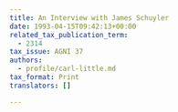 ```yaml
---
title: An Interview with James Schuyler
date: 1993-04-15T09:42:13+00:00
related_tax_publication_term:
  - 2314
tax_issue: AGNI 37
authors:
  - profile/carl-little.md
tax_format: Print
translators: []

---
```

